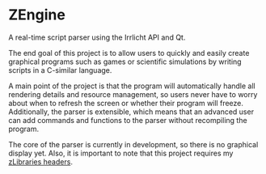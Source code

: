 # ZEngine
A real-time script parser using the Irrlicht API and Qt.

The end goal of this project is to allow users to quickly and easily create graphical programs such as games or scientific simulations by writing scripts in a C-similar language. 

A main point of the project is that the program will automatically handle all rendering details and resource management, so users never have to worry about when to refresh the screen or whether their program will freeze. Additionally, the parser is extensible, which means that an advanced user can add commands and functions to the parser without recompiling the program.

The core of the parser is currently in development, so there is no graphical display yet.
Also, it is important to note that this project requires my [zLibraries headers](https://github.com/ZacharyWesterman/zLibraries).
